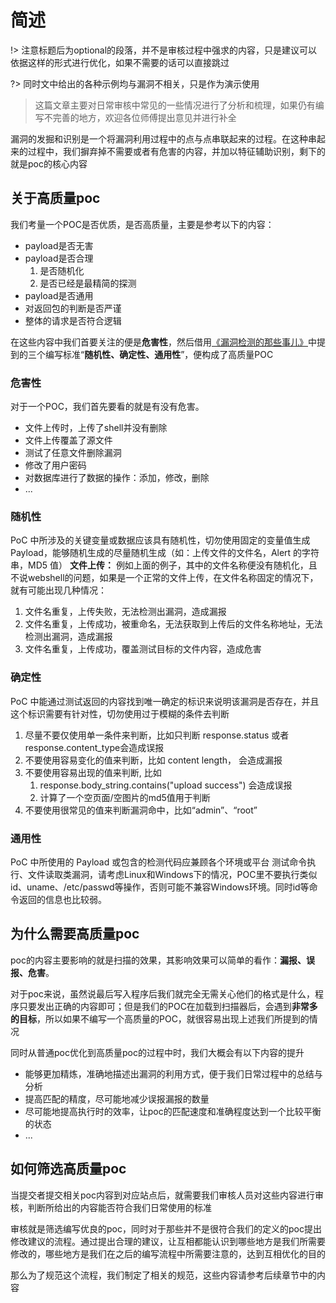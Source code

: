 # 简述

!> 注意标题后为optional的段落，并不是审核过程中强求的内容，只是建议可以依据这样的形式进行优化，如果不需要的话可以直接跳过

?> 同时文中给出的各种示例均与漏洞不相关，只是作为演示使用

> 这篇文章主要对日常审核中常见的一些情况进行了分析和梳理，如果仍有编写不完善的地方，欢迎各位师傅提出意见并进行补全

漏洞的发掘和识别是一个将漏洞利用过程中的点与点串联起来的过程。在这种串起来的过程中，我们摒弃掉不需要或者有危害的内容，并加以特征辅助识别，剩下的就是poc的核心内容

## 关于高质量poc

我们考量一个POC是否优质，是否高质量，主要是参考以下的内容：

-  payload是否无害
-  payload是否合理
    1.  是否随机化
    2.  是否已经是最精简的探测
-  payload是否通用
-  对返回包的判断是否严谨
-  整体的请求是否符合逻辑

在这些内容中我们首要关注的便是**危害性**，然后借用[《漏洞检测的那些事儿》](https://paper.seebug.org/9/)中提到的三个编写标准“**随机性、确定性、通用性**”，便构成了高质量POC

### 危害性

对于一个POC，我们首先要看的就是有没有危害。

-   文件上传时，上传了shell并没有删除
-   文件上传覆盖了源文件
-   测试了任意文件删除漏洞
-   修改了用户密码
-   对数据库进行了数据的操作：添加，修改，删除
-   ...

### 随机性

PoC 中所涉及的关键变量或数据应该具有随机性，切勿使用固定的变量值生成 Payload，能够随机生成的尽量随机生成（如：上传文件的文件名，Alert 的字符串，MD5 值） **文件上传：** 例如上面的例子，其中的文件名称便没有随机化，且不说webshell的问题，如果是一个正常的文件上传，在文件名称固定的情况下，就有可能出现几种情况：

1.  文件名重复，上传失败，无法检测出漏洞，造成漏报
2.  文件名重复，上传成功，被重命名，无法获取到上传后的文件名称地址，无法检测出漏洞，造成漏报
3.  文件名重复，上传成功，覆盖测试目标的文件内容，造成危害

### 确定性

PoC 中能通过测试返回的内容找到唯一确定的标识来说明该漏洞是否存在，并且这个标识需要有针对性，切勿使用过于模糊的条件去判断

1.  尽量不要仅使用单一条件来判断，比如只判断 response.status 或者 response.content_type会造成误报
2.  不要使用容易变化的值来判断，比如 content length， 会造成漏报
3.  不要使用容易出现的值来判断, 比如
    1.  response.body_string.contains("upload success") 会造成误报
    2.  计算了一个空页面/空图片的md5值用于判断
4.  不要使用很常见的值来判断漏洞命中，比如“admin”、“root”

### 通用性

PoC 中所使用的 Payload 或包含的检测代码应兼顾各个环境或平台 测试命令执行、文件读取类漏洞，请考虑Linux和Windows下的情况，POC里不要执行类似id、uname、/etc/passwd等操作，否则可能不兼容Windows环境。同时id等命令返回的信息也比较弱。 

## 为什么需要高质量poc

poc的内容主要影响的就是扫描的效果，其影响效果可以简单的看作：**漏报、误报、危害**。

对于poc来说，虽然说最后写入程序后我们就完全无需关心他们的格式是什么，程序只要发出正确的内容即可；但是我们的POC在加载到扫描器后，会遇到**非常多的目标**，所以如果不编写一个高质量的POC，就很容易出现上述我们所提到的情况

同时从普通poc优化到高质量poc的过程中时，我们大概会有以下内容的提升

- 能够更加精炼，准确地描述出漏洞的利用方式，便于我们日常过程中的总结与分析
- 提高匹配的精度，尽可能地减少误报漏报的数量
- 尽可能地提高执行时的效率，让poc的匹配速度和准确程度达到一个比较平衡的状态
- ...

## 如何筛选高质量poc

当提交者提交相关poc内容到对应站点后，就需要我们审核人员对这些内容进行审核，判断所给出的内容能否符合我们日常使用的标准

审核就是筛选编写优良的poc，同时对于那些并不是很符合我们的定义的poc提出修改建议的流程。通过提出合理的建议，让互相都能认识到哪些地方是我们所需要修改的，哪些地方是我们在之后的编写流程中所需要注意的，达到互相优化的目的

那么为了规范这个流程，我们制定了相关的规范，这些内容请参考后续章节中的内容